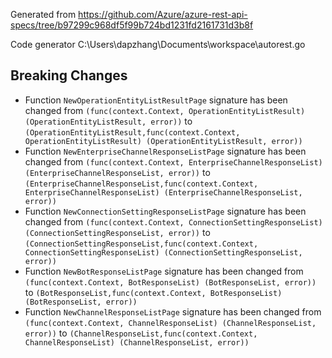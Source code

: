 
Generated from https://github.com/Azure/azure-rest-api-specs/tree/b97299c968df5f99b724bd1231fd2161731d3b8f

Code generator C:\Users\dapzhang\Documents\workspace\autorest.go

## Breaking Changes

- Function `NewOperationEntityListResultPage` signature has been changed from `(func(context.Context, OperationEntityListResult) (OperationEntityListResult, error))` to `(OperationEntityListResult,func(context.Context, OperationEntityListResult) (OperationEntityListResult, error))`
- Function `NewEnterpriseChannelResponseListPage` signature has been changed from `(func(context.Context, EnterpriseChannelResponseList) (EnterpriseChannelResponseList, error))` to `(EnterpriseChannelResponseList,func(context.Context, EnterpriseChannelResponseList) (EnterpriseChannelResponseList, error))`
- Function `NewConnectionSettingResponseListPage` signature has been changed from `(func(context.Context, ConnectionSettingResponseList) (ConnectionSettingResponseList, error))` to `(ConnectionSettingResponseList,func(context.Context, ConnectionSettingResponseList) (ConnectionSettingResponseList, error))`
- Function `NewBotResponseListPage` signature has been changed from `(func(context.Context, BotResponseList) (BotResponseList, error))` to `(BotResponseList,func(context.Context, BotResponseList) (BotResponseList, error))`
- Function `NewChannelResponseListPage` signature has been changed from `(func(context.Context, ChannelResponseList) (ChannelResponseList, error))` to `(ChannelResponseList,func(context.Context, ChannelResponseList) (ChannelResponseList, error))`

